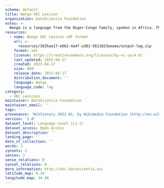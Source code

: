 ```yaml
---
schema: default
title: Wanga UKC Lexicon
organization: DataScientia Foundation
notes: >-
  Wanga is a language from the Niger-Congo family, spoken in Africa. The UKC Lexicon of Wanga is represented as a lexico-semantic network. It consists of words, word senses, synsets, as well as sense-level and synset-level relationships.
resources:
  - name: Wanga UKC Lexicon LMF format
    url: >-
      resources/3635aa17-e662-4a4f-a381-5611823eeaee/output-lwg.zip
    format: xml
    license: https://creativecommons.org/licenses/by-nc-sa/4.0/
    last_updated: 2023-04-17
    created: 2023-04-17
    size: 849
    release_date: 2023-04-17
    distribution_document: ''
    language: Wanga
    language_code: lwg
category:
  - UKC Lexicons
maintainer: DataScientia Foundation
maintainer_email: ''
tags: ''
provenance: 'Wiktionary 2022.01. by Wikimedia Foundation (http://en.wiktionary.org); Princeton WordNet 2.1 by Princeton University (https://wordnet.princeton.edu)'
version: '1.0'
dataset_level: Language Level (L1-2)
dataset_access: Open Access
dataset_description: ''
landing_page: ''
date_of_collection: ''
words: 3
synsets: 2
senses: 3
sense_relations: 0
synset_relations: 0
more_information: http://ukc.datascientia.eu/
latitude_map: 0.34
longitude_map: 34.48
---
```

